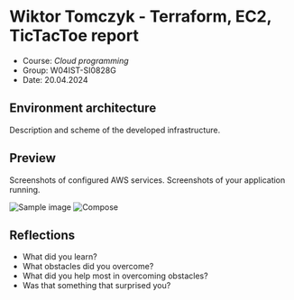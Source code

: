 # Wiktor Tomczyk - Terraform, EC2, TicTacToe report

- Course: *Cloud programming*
- Group: W04IST-SI0828G
- Date: 20.04.2024

## Environment architecture

Description and scheme of the developed infrastructure.

## Preview

Screenshots of configured AWS services. Screenshots of your application running.

![Sample image](img/sample-image.png)
![Compose](screeny/compose.png)


## Reflections

- What did you learn?
- What obstacles did you overcome?
- What did you help most in overcoming obstacles?
- Was that something that surprised you?
